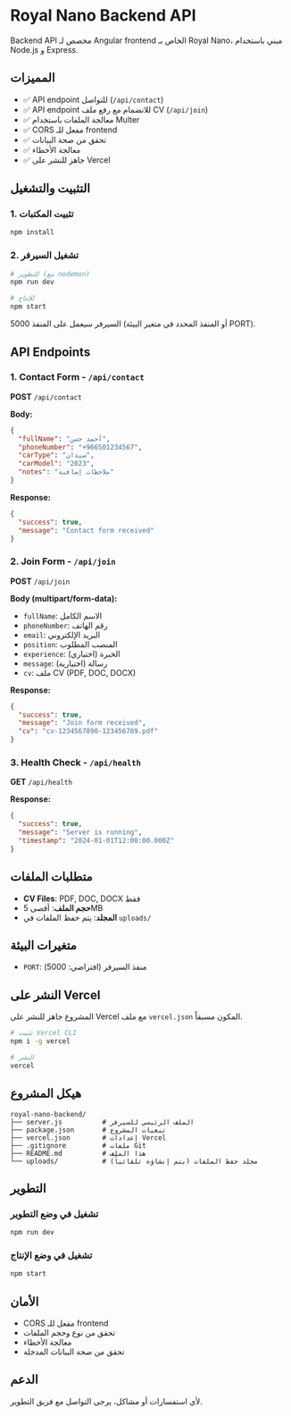 # Royal Nano Backend API

Backend API مخصص لـ Angular frontend الخاص بـ Royal Nano، مبني باستخدام Node.js و Express.

## المميزات

- ✅ API endpoint للتواصل (`/api/contact`)
- ✅ API endpoint للانضمام مع رفع ملف CV (`/api/join`)
- ✅ معالجة الملفات باستخدام Multer
- ✅ CORS مفعل للـ frontend
- ✅ تحقق من صحة البيانات
- ✅ معالجة الأخطاء
- ✅ جاهز للنشر على Vercel

## التثبيت والتشغيل

### 1. تثبيت المكتبات

```bash
npm install
```

### 2. تشغيل السيرفر

```bash
# للتطوير (مع nodemon)
npm run dev

# للإنتاج
npm start
```

السيرفر سيعمل على المنفذ 5000 (أو المنفذ المحدد في متغير البيئة PORT).

## API Endpoints

### 1. Contact Form - `/api/contact`

**POST** `/api/contact`

**Body:**

```json
{
  "fullName": "أحمد حسن",
  "phoneNumber": "+966501234567",
  "carType": "سيدان",
  "carModel": "2023",
  "notes": "ملاحظات إضافية"
}
```

**Response:**

```json
{
  "success": true,
  "message": "Contact form received"
}
```

### 2. Join Form - `/api/join`

**POST** `/api/join`

**Body (multipart/form-data):**

- `fullName`: الاسم الكامل
- `phoneNumber`: رقم الهاتف
- `email`: البريد الإلكتروني
- `position`: المنصب المطلوب
- `experience`: الخبرة (اختياري)
- `message`: رسالة (اختيارية)
- `cv`: ملف CV (PDF, DOC, DOCX)

**Response:**

```json
{
  "success": true,
  "message": "Join form received",
  "cv": "cv-1234567890-123456789.pdf"
}
```

### 3. Health Check - `/api/health`

**GET** `/api/health`

**Response:**

```json
{
  "success": true,
  "message": "Server is running",
  "timestamp": "2024-01-01T12:00:00.000Z"
}
```

## متطلبات الملفات

- **CV Files**: PDF, DOC, DOCX فقط
- **حجم الملف**: أقصى 5MB
- **المجلد**: يتم حفظ الملفات في `uploads/`

## متغيرات البيئة

- `PORT`: منفذ السيرفر (افتراضي: 5000)

## النشر على Vercel

المشروع جاهز للنشر على Vercel مع ملف `vercel.json` المكون مسبقاً.

```bash
# تثبيت Vercel CLI
npm i -g vercel

# النشر
vercel
```

## هيكل المشروع

```
royal-nano-backend/
├── server.js          # الملف الرئيسي للسيرفر
├── package.json       # تبعيات المشروع
├── vercel.json        # إعدادات Vercel
├── .gitignore         # ملفات Git
├── README.md          # هذا الملف
└── uploads/           # مجلد حفظ الملفات (يتم إنشاؤه تلقائياً)
```

## التطوير

### تشغيل في وضع التطوير

```bash
npm run dev
```

### تشغيل في وضع الإنتاج

```bash
npm start
```

## الأمان

- CORS مفعل للـ frontend
- تحقق من نوع وحجم الملفات
- معالجة الأخطاء
- تحقق من صحة البيانات المدخلة

## الدعم

لأي استفسارات أو مشاكل، يرجى التواصل مع فريق التطوير.
